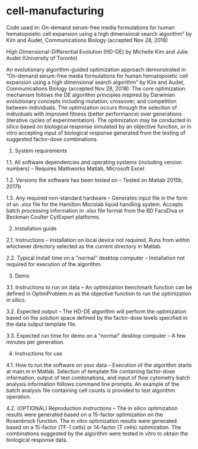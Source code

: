 # cell-manufacturing
Code used in: On-demand serum-free media formulations for human hematopoietic cell expansion using a high dimensional search algorithm” by Kim and Audet, Communications Biology (accepted Nov 28, 2018)


High Dimensional-Differential Evolution (HD-DE) by Michelle Kim and Julie Audet (University of Toronto)

An evolutionary algorithm-guided optimization approach demonstrated in “On-demand serum-free media formulations for human hematopoietic cell expansion using a high dimensional search algorithm” by Kim and Audet, Communications Biology (accepted Nov 28, 2018). The core optimization mechanism follows the DE algorithm principles inspired by Darwinian evolutionary concepts including mutation, crossover, and competition between individuals. The optimization occurs through the selection of individuals with improved fitness (better performance) over generations (iterative cycles of experimentation). The optimization may be conducted in silico based on biological response simulated by an objective function, or in vitro accepting input of biological response generated from the testing of suggested factor-dose combinations.

1.	System requirements

1.1.	All software dependencies and operating systems (including version numbers) – Requires Mathworks Matlab, Microsoft Excel

1.2.	Versions the software has been tested on – Tested on Matlab 2015b, 2017b

1.3.	Any required non-standard hardware – Generates input file in the form of an .xlsx file for the Hamilton Microlab liquid handling system. Accepts batch processing information in .xlsx file format from the BD FacsDiva or Beckman Coulter CytExpert platforms.

2.	Installation guide

2.1.	Instructions – Installation on local device not required. Runs from within whichever directory selected as the current directory in Matlab.

2.2.	Typical install time on a "normal" desktop computer – Installation not required for execution of the algorithm.

3.	Demo

3.1.	Instructions to run on data – An optimization benchmark function can be defined in OptimProblem.m as the objective function to run the optimization in silico.

3.2.	Expected output – The HD-DE algorithm will perform the optimization based on the solution space defined by the factor-dose levels specified in the data output template file.

3.3.	Expected run time for demo on a "normal" desktop computer – A few minutes per generation. 

4.	Instructions for use

4.1.	How to run the software on your data – Execution of the algorithm starts at main.m in Matlab. Selection of template file containing factor-dose information, output of test combinations, and input of flow cytometry batch analysis information follows command line prompts. An example of the batch analysis file containing cell counts is provided to test algorithm operation.

4.2.	(OPTIONAL) Reproduction instructions – The in silico optimization results were generated based on a 15-factor optimization on the Rosenbrock function. The in vitro optimization results were generated based on a 15-factor (TF-1 cells) or 14-factor (T cells) optimization. The combinations suggested by the algorithm were tested in vitro to obtain the biological response data.
